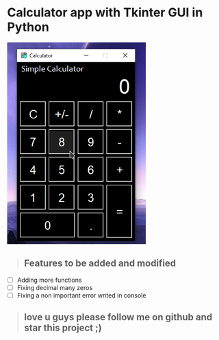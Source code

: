 # Calculator app with Tkinter GUI in Python

![](icon/preview.png)

> ## Features to be added and modified

- [ ] Adding more functions
- [ ] Fixing decimal many zeros
- [ ] Fixing a non important error writed in console

> ## love u guys please follow me on github and star this project ;)